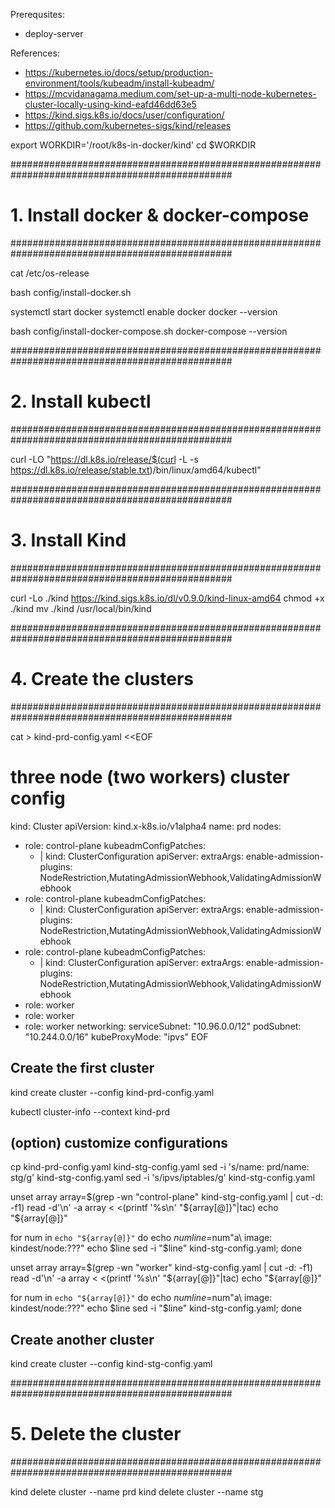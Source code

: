 Prerequsites:
- deploy-server

References:
- https://kubernetes.io/docs/setup/production-environment/tools/kubeadm/install-kubeadm/
- https://mcvidanagama.medium.com/set-up-a-multi-node-kubernetes-cluster-locally-using-kind-eafd46dd63e5
- https://kind.sigs.k8s.io/docs/user/configuration/
- https://github.com/kubernetes-sigs/kind/releases

export WORKDIR='/root/k8s-in-docker/kind'
cd $WORKDIR

################################################################################################
# 1. Install docker & docker-compose
################################################################################################

cat /etc/os-release

bash config/install-docker.sh

systemctl start docker
systemctl enable docker
docker --version

bash config/install-docker-compose.sh
docker-compose --version

################################################################################################
# 2. Install kubectl
################################################################################################

curl -LO "https://dl.k8s.io/release/$(curl -L -s https://dl.k8s.io/release/stable.txt)/bin/linux/amd64/kubectl"


################################################################################################
# 3. Install Kind
################################################################################################

curl -Lo ./kind https://kind.sigs.k8s.io/dl/v0.9.0/kind-linux-amd64
chmod +x ./kind
mv ./kind /usr/local/bin/kind

################################################################################################
# 4. Create the clusters
################################################################################################

cat > kind-prd-config.yaml <<EOF
# three node (two workers) cluster config
kind: Cluster
apiVersion: kind.x-k8s.io/v1alpha4
name: prd
nodes:
- role: control-plane
  kubeadmConfigPatches:
  - |
    kind: ClusterConfiguration
    apiServer:
        extraArgs:
          enable-admission-plugins: NodeRestriction,MutatingAdmissionWebhook,ValidatingAdmissionWebhook
- role: control-plane
  kubeadmConfigPatches:
  - |
    kind: ClusterConfiguration
    apiServer:
        extraArgs:
          enable-admission-plugins: NodeRestriction,MutatingAdmissionWebhook,ValidatingAdmissionWebhook
- role: control-plane
  kubeadmConfigPatches:
  - |
    kind: ClusterConfiguration
    apiServer:
        extraArgs:
          enable-admission-plugins: NodeRestriction,MutatingAdmissionWebhook,ValidatingAdmissionWebhook
- role: worker
- role: worker
- role: worker
networking:
  serviceSubnet: "10.96.0.0/12"
  podSubnet: "10.244.0.0/16"
  kubeProxyMode: "ipvs"
EOF

## Create the first cluster
kind create cluster --config kind-prd-config.yaml

kubectl cluster-info --context kind-prd

## (option) customize configurations
cp kind-prd-config.yaml kind-stg-config.yaml
sed -i 's/name: prd/name: stg/g' kind-stg-config.yaml
sed -i 's/ipvs/iptables/g' kind-stg-config.yaml

unset array
array=$(grep -wn "control-plane" kind-stg-config.yaml | cut -d: -f1)
read -d'\n' -a array < <(printf '%s\n' "${array[@]}"|tac)
echo "${array[@]}"

for num in `echo "${array[@]}"`
do
    echo $num
    line=$num"a\  image: kindest/node:???"
    echo $line
    sed -i "$line" kind-stg-config.yaml;
done 

unset array
array=$(grep -wn "worker" kind-stg-config.yaml | cut -d: -f1)
read -d'\n' -a array < <(printf '%s\n' "${array[@]}"|tac)
echo "${array[@]}"

for num in `echo "${array[@]}"`
do
    echo $num
    line=$num"a\  image: kindest/node:???"
    echo $line
    sed -i "$line" kind-stg-config.yaml;
done 

## Create another cluster
kind create cluster --config kind-stg-config.yaml

################################################################################################
# 5. Delete the cluster
################################################################################################

kind delete cluster --name prd
kind delete cluster --name stg
